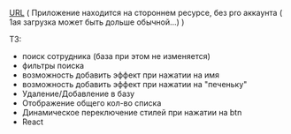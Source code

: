 [URL](https://fstreactapp.herokuapp.com/) ( Приложение находится на стороннем ресурсе, без pro аккаунта ( 1ая загрузка может быть дольше обычной...) )

ТЗ:
- поиск сотрудника (база при этом не изменяется)
- фильтры поиска
- возможность добавить эффект при нажатии на имя
- возможность добавить эффект при нажатии на "печеньку"
- Удаление/Добавление в базу
- Отображение общего кол-во списка
- Динамическое переключение стилей при нажатии на btn
- React
